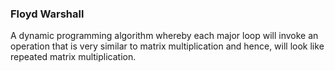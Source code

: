 ### Floyd Warshall

A dynamic programming algorithm whereby each major loop will invoke an operation that is very similar to matrix multiplication and hence, will look like repeated matrix multiplication.
